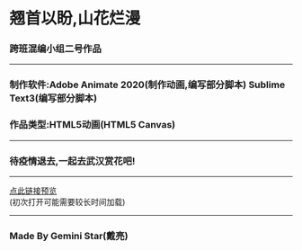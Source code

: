 # 翘首以盼,山花烂漫  
### 跨班混编小组二号作品  
***
### 制作软件:Adobe Animate 2020(制作动画,编写部分脚本)	Sublime Text3(编写部分脚本)
### 作品类型:HTML5动画(HTML5 Canvas)
***
### 待疫情退去,一起去武汉赏花吧!
***
 [点此链接预览](https://chinese-gemini-star.github.io/Looking-forward-to-the-beautiful-flowers/)  
 (初次打开可能需要较长时间加载)
***
### Made By Gemini Star(戴亮)